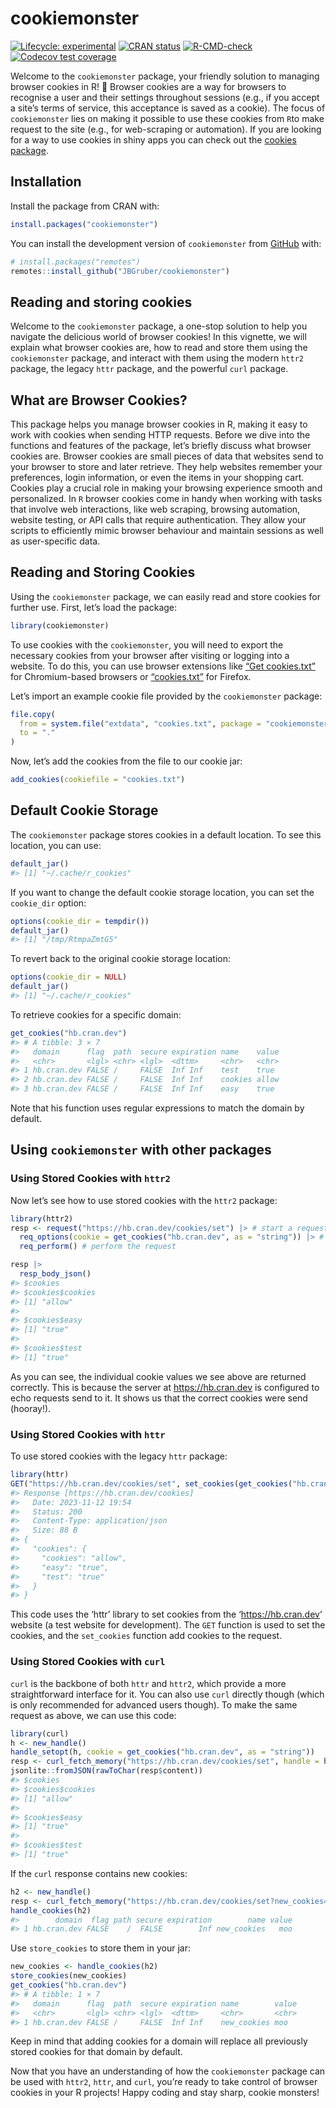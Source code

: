 
<!-- README.md is generated from README.Rmd. Please edit that file -->

# cookiemonster

<!-- badges: start -->

[![Lifecycle:
experimental](https://img.shields.io/badge/lifecycle-experimental-orange.svg)](https://lifecycle.r-lib.org/articles/stages.html#experimental)
[![CRAN
status](https://www.r-pkg.org/badges/version/cookiemonster)](https://CRAN.R-project.org/package=cookiemonster)
[![R-CMD-check](https://github.com/JBGruber/cookiemonster/actions/workflows/R-CMD-check.yaml/badge.svg)](https://github.com/JBGruber/cookiemonster/actions/workflows/R-CMD-check.yaml)
[![Codecov test
coverage](https://codecov.io/gh/JBGruber/cookiemonster/branch/main/graph/badge.svg)](https://app.codecov.io/gh/JBGruber/cookiemonster?branch=main)
<!-- badges: end -->

Welcome to the `cookiemonster` package, your friendly solution to
managing browser cookies in R! 🍪 Browser cookies are a way for browsers
to recognise a user and their settings throughout sessions (e.g., if you
accept a site’s terms of service, this acceptance is saved as a cookie).
The focus of `cookiemonster` lies on making it possible to use these
cookies from `R`to make request to the site (e.g., for web-scraping or
automation). If you are looking for a way to use cookies in shiny apps
you can check out the [cookies
package](https://CRAN.R-project.org/package=cookies).

## Installation

Install the package from CRAN with:

``` r
install.packages("cookiemonster")
```

You can install the development version of `cookiemonster` from
[GitHub](https://github.com/) with:

``` r
# install.packages("remotes")
remotes::install_github("JBGruber/cookiemonster")
```

## Reading and storing cookies

Welcome to the `cookiemonster` package, a one-stop solution to help you
navigate the delicious world of browser cookies! In this vignette, we
will explain what browser cookies are, how to read and store them using
the `cookiemonster` package, and interact with them using the modern
`httr2` package, the legacy `httr` package, and the powerful `curl`
package.

## What are Browser Cookies?

This package helps you manage browser cookies in R, making it easy to
work with cookies when sending HTTP requests. Before we dive into the
functions and features of the package, let’s briefly discuss what
browser cookies are. Browser cookies are small pieces of data that
websites send to your browser to store and later retrieve. They help
websites remember your preferences, login information, or even the items
in your shopping cart. Cookies play a crucial role in making your
browsing experience smooth and personalized. In `R` browser cookies come
in handy when working with tasks that involve web interactions, like web
scraping, browsing automation, website testing, or API calls that
require authentication. They allow your scripts to efficiently mimic
browser behaviour and maintain sessions as well as user-specific data.

## Reading and Storing Cookies

Using the `cookiemonster` package, we can easily read and store cookies
for further use. First, let’s load the package:

``` r
library(cookiemonster)
```

To use cookies with the `cookiemonster`, you will need to export the
necessary cookies from your browser after visiting or logging into a
website. To do this, you can use browser extensions like [“Get
cookies.txt”](https://chrome.google.com/webstore/detail/get-cookiestxt-locally/cclelndahbckbenkjhflpdbgdldlbecc)
for Chromium-based browsers or
[“cookies.txt”](https://addons.mozilla.org/en-US/firefox/addon/cookies-txt/)
for Firefox.

Let’s import an example cookie file provided by the `cookiemonster`
package:

``` r
file.copy(
  from = system.file("extdata", "cookies.txt", package = "cookiemonster"),
  to = "."
)
```

Now, let’s add the cookies from the file to our cookie jar:

``` r
add_cookies(cookiefile = "cookies.txt")
```

## Default Cookie Storage

The `cookiemonster` package stores cookies in a default location. To see
this location, you can use:

``` r
default_jar()
#> [1] "~/.cache/r_cookies"
```

If you want to change the default cookie storage location, you can set
the `cookie_dir` option:

``` r
options(cookie_dir = tempdir())
default_jar()
#> [1] "/tmp/RtmpaZmtG5"
```

To revert back to the original cookie storage location:

``` r
options(cookie_dir = NULL)
default_jar()
#> [1] "~/.cache/r_cookies"
```

To retrieve cookies for a specific domain:

``` r
get_cookies("hb.cran.dev")
#> # A tibble: 3 × 7
#>   domain      flag  path  secure expiration name    value
#>   <chr>       <lgl> <chr> <lgl>  <dttm>     <chr>   <chr>
#> 1 hb.cran.dev FALSE /     FALSE  Inf Inf    test    true 
#> 2 hb.cran.dev FALSE /     FALSE  Inf Inf    cookies allow
#> 3 hb.cran.dev FALSE /     FALSE  Inf Inf    easy    true
```

Note that his function uses regular expressions to match the domain by
default.

## Using `cookiemonster` with other packages

### Using Stored Cookies with `httr2`

Now let’s see how to use stored cookies with the `httr2` package:

``` r
library(httr2)
resp <- request("https://hb.cran.dev/cookies/set") |> # start a request
  req_options(cookie = get_cookies("hb.cran.dev", as = "string")) |> # add cookies to be sent with it
  req_perform() # perform the request

resp |> 
  resp_body_json()
#> $cookies
#> $cookies$cookies
#> [1] "allow"
#> 
#> $cookies$easy
#> [1] "true"
#> 
#> $cookies$test
#> [1] "true"
```

As you can see, the individual cookie values we see above are returned
correctly. This is because the server at <https://hb.cran.dev> is
configured to echo requests send to it. It shows us that the correct
cookies were send (hooray!).

### Using Stored Cookies with `httr`

To use stored cookies with the legacy `httr` package:

``` r
library(httr)
GET("https://hb.cran.dev/cookies/set", set_cookies(get_cookies("hb.cran.dev", as = "vector")))
#> Response [https://hb.cran.dev/cookies]
#>   Date: 2023-11-12 19:54
#>   Status: 200
#>   Content-Type: application/json
#>   Size: 88 B
#> {
#>   "cookies": {
#>     "cookies": "allow", 
#>     "easy": "true", 
#>     "test": "true"
#>   }
#> }
```

This code uses the ‘httr’ library to set cookies from the
‘<https://hb.cran.dev>’ website (a test website for development). The
`GET` function is used to set the cookies, and the `set_cookies`
function add cookies to the request.

### Using Stored Cookies with `curl`

`curl` is the backbone of both `httr` and `httr2`, which provide a more
straightforward interface for it. You can also use `curl` directly
though (which is only recommended for advanced users though). To make
the same request as above, we can use this code:

``` r
library(curl)
h <- new_handle()
handle_setopt(h, cookie = get_cookies("hb.cran.dev", as = "string"))
resp <- curl_fetch_memory("https://hb.cran.dev/cookies/set", handle = h)
jsonlite::fromJSON(rawToChar(resp$content))
#> $cookies
#> $cookies$cookies
#> [1] "allow"
#> 
#> $cookies$easy
#> [1] "true"
#> 
#> $cookies$test
#> [1] "true"
```

If the `curl` response contains new cookies:

``` r
h2 <- new_handle()
resp <- curl_fetch_memory("https://hb.cran.dev/cookies/set?new_cookies=moo", handle = h2)
handle_cookies(h2)
#>        domain  flag path secure expiration        name value
#> 1 hb.cran.dev FALSE    /  FALSE        Inf new_cookies   moo
```

Use `store_cookies` to store them in your jar:

``` r
new_cookies <- handle_cookies(h2)
store_cookies(new_cookies)
get_cookies("hb.cran.dev")
#> # A tibble: 1 × 7
#>   domain      flag  path  secure expiration name        value
#>   <chr>       <lgl> <chr> <lgl>  <dttm>     <chr>       <chr>
#> 1 hb.cran.dev FALSE /     FALSE  Inf Inf    new_cookies moo
```

Keep in mind that adding cookies for a domain will replace all
previously stored cookies for that domain by default.

Now that you have an understanding of how the `cookiemonster` package
can be used with `httr2`, `httr`, and `curl`, you’re ready to take
control of browser cookies in your R projects! Happy coding and stay
sharp, cookie monsters!
